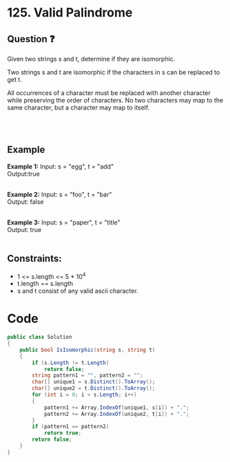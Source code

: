 # 125. Valid Palindrome
## Question ❓ <br>
Given two strings s and t, determine if they are isomorphic.

Two strings s and t are isomorphic if the characters in s can be replaced to get t.

All occurrences of a character must be replaced with another character while preserving the order of characters. No two characters may map to the same character, but a character may map to itself.

<br><br>
## Example

__Example 1:__
Input: s = "egg", t = "add"      
Output:true      
<br>

__Example 2:__  Input: s = "foo", t = "bar"  
Output: false        
<br>



      
__Example 3:__  Input: s = "paper", t = "title"  
Output: true      
<br>
  
## Constraints:

- 1 <= s.length <= 5 * 10<sup>4</sup>
- t.length == s.length
- s and t consist of any valid ascii character.

# Code
```C#
public class Solution
{
    public bool IsIsomorphic(string s, string t)
    {
        if (s.Length != t.Length)
            return false;
        string pattern1 = "", pattern2 = "";
        char[] unique1 = s.Distinct().ToArray();
        char[] unique2 = t.Distinct().ToArray();
        for (int i = 0; i < s.Length; i++)
        {
            pattern1 += Array.IndexOf(unique1, s[i]) + ".";
            pattern2 += Array.IndexOf(unique2, t[i]) + ".";
        }
        if (pattern1 == pattern2)
            return true;
        return false;
    }
}
```

